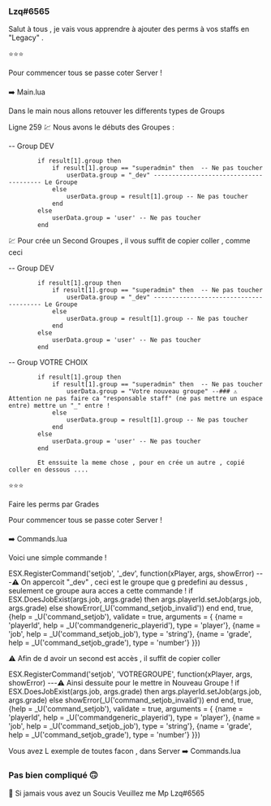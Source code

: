 ### Lzq#6565

Salut à tous , je vais vous apprendre à ajouter des perms à vos staffs en "Legacy" .

⭐️⭐️⭐️

Pour commencer tous se passe coter Server !

#### ####################################################################################################

➡️ Main.lua

Dans le main nous allons retouver les differents types de Groups

Ligne 259 💹 Nous avons le débuts des Groupes :

   -- Group DEV 

            if result[1].group then
                if result[1].group == "superadmin" then  -- Ne pas toucher 
                    userData.group = "_dev" --------------------------------------- Le Groupe 
                else
                    userData.group = result[1].group -- Ne pas toucher
                end
            else
                userData.group = 'user' -- Ne pas toucher
            end

💹 Pour crée un Second Groupes , il vous suffit de copier coller , comme  ceci 

  -- Group DEV 

            if result[1].group then
                if result[1].group == "superadmin" then  -- Ne pas toucher 
                    userData.group = "_dev" --------------------------------------- Le Groupe 
                else
                    userData.group = result[1].group -- Ne pas toucher
                end
            else
                userData.group = 'user' -- Ne pas toucher
            end

-- Group VOTRE CHOIX

            if result[1].group then
                if result[1].group == "superadmin" then  -- Ne pas toucher 
                    userData.group = "Votre nouveau groupe" --### ⚠️ Attention ne pas faire ca "responsable staff" (ne pas mettre un espace entre) mettre un "_" entre !
                else
                    userData.group = result[1].group -- Ne pas toucher
                end
            else
                userData.group = 'user' -- Ne pas toucher
            end

			Et enssuite la meme chose , pour en crée un autre , copié coller en dessous ....


⭐️⭐️⭐️

Faire les perms par Grades

Pour commencer tous se passe coter Server !

#### ####################################################################################################

➡️ Commands.lua

Voici une simple commande !

ESX.RegisterCommand('setjob', '_dev', function(xPlayer, args, showError) ---⚠️ On appercoit "_dev" , ceci est le groupe que g predefini au dessus , seulement ce groupe aura acces a cette commande !
	if ESX.DoesJobExist(args.job, args.grade) then
		args.playerId.setJob(args.job, args.grade)
	else
		showError(_U('command_setjob_invalid'))
	end
end, true, {help = _U('command_setjob'), validate = true, arguments = {
	{name = 'playerId', help = _U('commandgeneric_playerid'), type = 'player'},
	{name = 'job', help = _U('command_setjob_job'), type = 'string'},
	{name = 'grade', help = _U('command_setjob_grade'), type = 'number'}
}})

⚠️ Afin de d avoir un second est accès , il suffit de copier coller 

ESX.RegisterCommand('setjob', 'VOTREGROUPE', function(xPlayer, args, showError) ---⚠️ Ainsi dessuite pour le mettre in Nouveau Groupe !
	if ESX.DoesJobExist(args.job, args.grade) then
		args.playerId.setJob(args.job, args.grade)
	else
		showError(_U('command_setjob_invalid'))
	end
end, true, {help = _U('command_setjob'), validate = true, arguments = {
	{name = 'playerId', help = _U('commandgeneric_playerid'), type = 'player'},
	{name = 'job', help = _U('command_setjob_job'), type = 'string'},
	{name = 'grade', help = _U('command_setjob_grade'), type = 'number'}
}})

Vous avez L exemple de toutes facon  , dans Server ➡️ Commands.lua 

### Pas bien compliqué 🙃

📢 Si jamais vous avez un Soucis Veuillez me Mp Lzq#6565